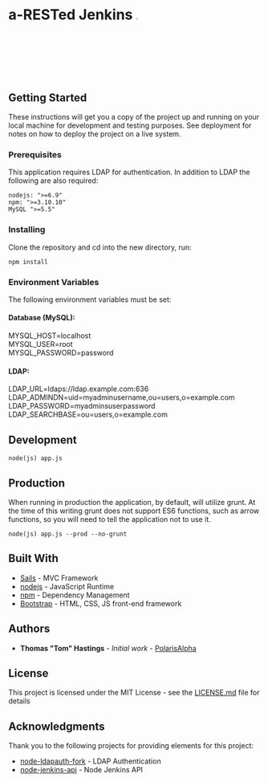 # a-RESTed Jenkins <img src="https://image.ibb.co/irqk1F/arrested_jenkins.jpg" style="display:inline; width:3%">

## Getting Started

These instructions will get you a copy of the project up and running on your local machine for development and testing purposes. See deployment for notes on how to deploy the project on a live system.

### Prerequisites

This application requires LDAP for authentication. In addition to LDAP the following are also required:

```
nodejs: ">=6.9"
npm: ">=3.10.10"
MySQL ">=5.5"
```

### Installing

Clone the repository and cd into the new directory, run:

```
npm install
```

### Environment Variables
The following environment variables must be set:

#### Database (MySQL):
MYSQL_HOST=localhost  
MYSQL_USER=root  
MYSQL_PASSWORD=password  

#### LDAP:
LDAP_URL=ldaps://ldap.example.com:636  
LDAP_ADMINDN=uid=myadminusername,ou=users,o=example.com  
LDAP_PASSWORD=myadminsuserpassword  
LDAP_SEARCHBASE=ou=users,o=example.com  

## Development

```
node(js) app.js
```

## Production

When running in production the application, by default, will utilize grunt. At the time of this writing grunt does not support ES6 functions, such as arrow functions, so you will need to tell the application not to use it.

```
node(js) app.js --prod --no-grunt
```

## Built With

* [Sails](http://sailsjs.com/) - MVC Framework
* [nodejs](https://nodejs.org/en/) - JavaScript Runtime
* [npm](https://www.npmjs.com/) - Dependency Management
* [Bootstrap](http://getbootstrap.com/) - HTML, CSS, JS front-end framework

## Authors

* **Thomas "Tom" Hastings** - *Initial work* - [PolarisAlpha](https://github.com/PolarisAlpha)

## License

This project is licensed under the MIT License - see the [LICENSE.md](LICENSE.md) file for details

## Acknowledgments
Thank you to the following projects for providing elements for this project:
* [node-ldapauth-fork](https://github.com/vesse/node-ldapauth-fork) - LDAP Authentication
* [node-jenkins-api](https://github.com/jansepar/node-jenkins-api/) - Node Jenkins API